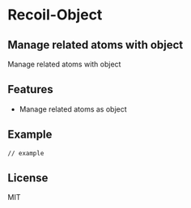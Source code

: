 # Recoil-Object

## Manage related atoms with object

Manage related atoms with object

## Features

- Manage related atoms as object

## Example

```tsx
// example
```

## License

MIT

